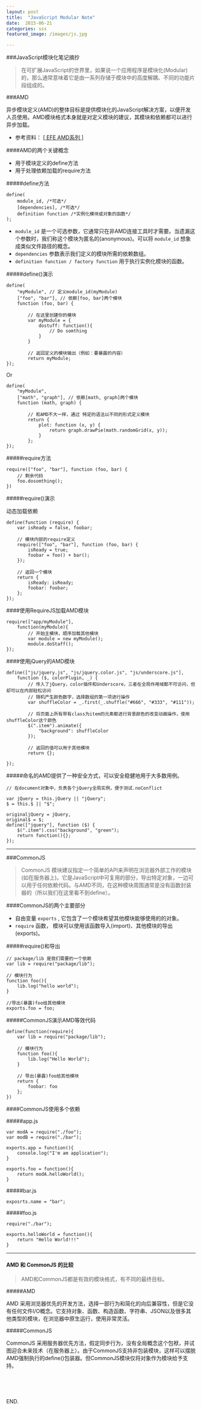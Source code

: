```yaml
---
layout: post
title:  "JavaScript Modular Note"
date:  2015-06-21
categories: sss
featured_image: /images/js.jpg

---
```


###JavaScript模块化笔记摘抄

> 在可扩展JavaScript的世界里，如果说一个应用程序是模块化(Modular)的，那么通常意味着它是由一系列存储于模块中的高度解耦、不同的功能片段组成的。

###AMD

异步模块定义(AMD)的整体目标是提供模块化的JavaScript解决方案，以便开发人员使用。AMD模块格式本身就是对定义模块的建议，其模块和依赖都可以进行异步加载。

- 参考资料：  [[ EFE AMD系列 ]](http://efe.baidu.com/tags/AMD/)

####AMD的两个关键概念

- 用于模块定义的define方法
- 用于处理依赖加载的require方法

#####define方法

    define(
        module_id, /*可选*/
        [dependencies], /*可选*/
        definition function /*实例化模块或对象的函数*/
    );

- <code>module\_id</code> 是一个可选参数，它通常只在非AMD连接工具时才需要。当遗漏这个参数时，我们称这个模块为匿名的(anonymous)。可以将 <code>module\_id</code> 想象成类似文件路径的概念。
- <code>dependencies</code> 参数表示我们定义的模块所需的依赖数组。
- <code>definition function / factory function</code> 用于执行实例化模块的函数。


#####define()演示

    
    define(
        "myModule", // 定义module_id(myModule)
        ["foo", "bar"], // 依赖[foo, bar]两个模块
        function (foo, bar) {
            
            // 在这里创建你的模块
            var myModule = {
                dostuff: function(){
                    // Do somthing
                }
            }

            // 返回定义的模块输出（例如：要暴露的内容）
            return myModule;
    });

Or

    define(
        "myModule", 
        ["math", "graph"], // 依赖[math, graph]两个模块
        function (math, graph) {
            
            // 和AMD不大一样，通过 特定的语法以不同的形式定义模块
            return {
                plot: function (x, y) {
                    return graph.drawPie(math.randomGrid(x, y));
                }
            };
    });

#####require方法
    
    require(["foo", "bar"], function (foo, bar) {
        // 剩余代码
        foo.dosomthing();
    })

#####require()演示

动态加载依赖

    define(function (require) {
        var isReady = false, foobar;
    
        // 模块内部的require定义
        require(["foo", "bar"], function (foo, bar) {
            isReady = true;
            foobar = foo() + bar();
        });
    
        // 返回一个模块
        return {
            isReady: isReady;
            foobar: foobar;
        };
    });


####使用RequireJS加载AMD模块

    require(["app/myModule"], 
        function(myModule){
            // 开始主模块，顺序加载其他模块
            var module = new myModule();
            module.doStaff();
    });

####使用jQuery的AMD模块

    define(["js/jquery.js", "js/jquery.color.js", "js/underscore.js"],
        function ($, colorPlugin, _) {
            // 传入了jQuery，color插件和Underscore，三者在全局作用域都不可访问，但却可以在内部轻松访问
            // 随机产生颜色数字，选择数组的第一项进行操作
            var shuffleColor = _.first(_.shuffle("#666", "#333", "#111"));
            
            // 将页面上所有带有class为item的元素都进行背景颜色的改变动画操作，使用shuffleColor这个颜色
            $(".item").animate({
                "background": shuffleColor
            });
    
            // 返回的值可以用于其他模块
            return {};
    
    });

#####命名的AMD提供了一种安全方式，可以安全稳健地用于大多数用例。

    // 在document对象中，负责各个jQuery全局实例，便于测试.noConflict
    
    var jQuery = this.jQuery || "jQuery";
    $ = this.$ || "$";
    
    originaljQuery = jQuery,
    original$ = $;
    define(["jquery"], function ($) {
        $(".item").css("background", "green");
        return function(){};
    });



---

###CommonJS
> CommonJS 模块建议指定一个简单的API来声明在浏览器外部工作的模块(如在服务器上)。它是JavaScript中可复用的部分，导出特定对象，一边可以用于任何依赖代码。与AMD不同，在这种模块周围通常是没有函数封装器的（所以我们在这里看不到define）。

####CommonJS的两个主要部分
- 自由变量 <code>exports</code> , 它包含了一个模块希望其他模块能够使用的的对象。
- <code>require</code> 函数， 模块可以使用该函数导入(import)、其他模块的导出(exports)。

#####require()和导出

    // package/lib 是我们需要的一个依赖
    var lib = require("package/lib");
    
    // 模块行为
    function foo(){
        lib.log("hello world");
    }
    
    //导出(暴露)foo给其他模块
    exports.foo = foo;

#####CommonJS演示AMD等效代码

    define(function(require){
        var lib = require("package/lib");
    
        // 模块行为
        function foo(){
            lib.log("Hello World");
        }
    
        // 导出(暴露)foo给其他模块
        return {
            foobar: foo
        };
    })

####CommonJS使用多个依赖

#####app.js 

    var modA = require("./foo");
    var modB = require("./bar");
    
    exports.app = function(){
        console.log("I'm am application");
    }
    
    exports.foo = function(){
        return modA.helloWorld();
    }

#####bar.js

    exposrts.name = "bar";

#####foo.js

    require("./bar");
    
    exports.helloWorld = function(){
        return "Hello World!!!"
    }


---

#### AMD 和 CommonJS 的比较

> AMD和CommonJS都是有效的模块格式，有不同的最终目标。

#####AMD

AMD 采用浏览器优先的开发方法，选择一部行为和简化的向后兼容性，但是它没有任何文件I/O概念。它支持对象、函数、构造函数、字符串、JSON以及很多其他类型的模块，在浏览器中原生运行，使用非常灵活。

#####CommonJS

CommonJS 采用服务器优先方法，假定同步行为，没有全局概念这个包袱，并试图迎合未来技术（在服务器上）。由于CommonJS支持非包装模块，这样可以摆脱AMD强制执行的define()包装器。但CommonJS模块仅将对象作为模块给予支持。

　
　
---

END.